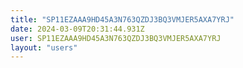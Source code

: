 ```yaml
---
title: "SP11EZAAA9HD45A3N763QZDJ3BQ3VMJER5AXA7YRJ"
date: 2024-03-09T20:31:44.931Z
user: SP11EZAAA9HD45A3N763QZDJ3BQ3VMJER5AXA7YRJ
layout: "users"
---
```

    